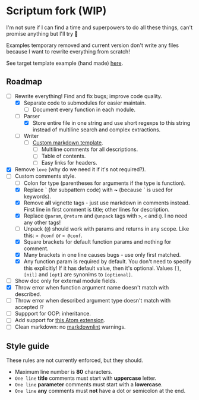 # Scriptum fork (WIP)

I'm not sure if I can find a time and superpowers to do all these things,
can't promise anything but I'll try 🤡

Examples temporary removed and current version don't write any files because
I want to rewrite everything from scratch!

See target template example (hand made)
[here](https://github.com/lua-rocks/object).

## Roadmap

- [ ] Rewrite everything! Find and fix bugs; improve code quality.
  - [x] Separate code to submodules for easier maintain.
    - [ ] Document every function in each module.
  - [ ] Parser
    - [x] Store entire file in one string and use short regexps to this string
      instead of multiline search and complex extractions.
  - [ ] Writer
    - [ ] [Custom markdown template](https://github.com/lua-rocks/object).
      - [ ] Multiline comments for all descriptions.
      - [ ] Table of contents.
      - [ ] Easy links for headers.
- [x] Remove `love` (why do we need it if it's not required?).
- [ ] Custom comments style.
  - [ ] Colon for type (parentheses for arguments if the type is function).
  - [x] Replace **\`** (for subpattern code) with **~**
    (because **`** is used for keywords).
  - [x] Remove **all** vignette tags - just use markdown in comments instead.
    First line in first comment is title; other lines for description.
  - [x] Replace `@param`, `@return` and `@unpack` tags with `>`, `<` and `@`.
    I no need any other tags!
  - [ ] Unpack (`@`) should work with params and returns in any scope.
    Like this: `> @conf` or `< @conf`.
  - [x] Square brackets for default function params and nothing for comment.
  - [x] Many brackets in one line causes bugs - use only first matched.
  - [x] Any function param is required by default. You don't need to
    specify this explicitly! If it has default value, then it's optional.
    Values `[]`, `[nil]` and `[opt]` are synonims to `[optional]`.
- [ ] Show doc only for external module fields.
- [x] Throw error when function argument name doesn't match with described.
- [ ] Throw error when described argument type doesn't match with accepted !?
- [ ] Suppport for OOP: inheritance.
- [ ] Add support for
    [this Atom extension](https://github.com/dapetcu21/atom-autocomplete-lua).
- [ ] Clean markdown:
    no [markdownlint](https://github.com/DavidAnson/markdownlint) warnings.

## Style guide

These rules are not currently enforced, but they should.

- Maximum line number is **80** characters.
- `One line` **title** comments must start with **uppercase** letter.
- `One line` **parameter** comments must start with a **lowercase**.
- `One line` **any** comments must **not** have a dot or semicolon at the end.
